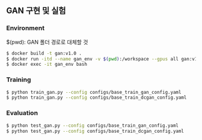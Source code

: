 ## GAN 구현 및 실험

### Environment

$(pwd): GAN 폴더 경로로 대체할 것
```bash
$ docker build -t gan:v1.0 .
$ docker run -itd --name gan_env -v $(pwd):/workspace --gpus all gan:v1.0
$ docker exec -it gan_env bash
```

### Training
```bash
$ python train_gan.py --config configs/base_train_gan_config.yaml
$ python train_gan.py --config configs/base_train_dcgan_config.yaml
```

### Evaluation
```bash
$ python test_gan.py --config configs/base_train_gan_config.yaml
$ python test_gan.py --config configs/base_train_dcgan_config.yaml
```